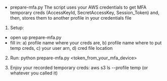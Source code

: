* prepare-mfa.py
The script uses your AWS credentials to get MFA temporary creds (AccessKeyId, SecretAccessKey, Session_Token) and,
then, stores them to another profile in your credentials file

1. Setup:
- open up prepare-mfa.py
- fill in: a) profile name where your creds are, b) profile name where to put temp creds, c) your user arn, d) cred file location

2. Run:
python prepare-mfa.py <token_from_your_mfa_device>

3. Enjoy your recorded temporary creds:
aws s3 ls --profile temp (or whatever you called it)

